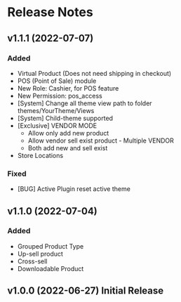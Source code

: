 # Release Notes
## v1.1.1 (2022-07-07)

### Added
- Virtual Product (Does not need shipping in checkout)
- POS (Point of Sale) module
- New Role: Cashier, for POS feature
- New Permission: pos_access
- [System] Change all theme view path to folder themes/YourTheme/Views
- [System] Child-theme supported
- [Exclusive] VENDOR MODE
    + Allow only add new product
    + Allow vendor sell exist product - Multiple VENDOR
    + Both add new and sell exist
- Store Locations


### Fixed
- [BUG] Active Plugin reset active theme

## v1.1.0 (2022-07-04)

### Added
- Grouped Product Type
- Up-sell product
- Cross-sell
- Downloadable Product

## v1.0.0 (2022-06-27) Initial Release

